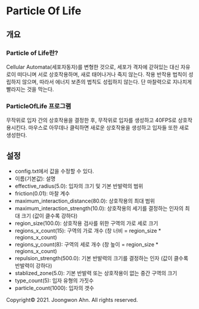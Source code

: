 # Particle Of Life

## 개요
### Particle of Life란?
Cellular Automata(세포자동자)를 변형한 것으로, 세포가 격자에 갇혀있는 대신 자유로이 떠다니며 서로 상호작용하며,
새로 태어나거나 죽지 않는다. 작용 반작용 법칙이 성립하지 않으며, 따라서 에너지 보존의 법칙도 성립하지 않는다.
단 마찰력으로 지나치게 빨라지는 것을 막는다.

### ParticleOfLife 프로그램
무작위로 입자 간의 상호작용을 결정한 후, 무작위로 입자를 생성하고 40FPS로 상호작용시킨다.
마우스로 아무데나 클릭하면 새로운 상호작용을 생성하고 입자들 또한 새로 생성한다.

## 설정
* config.txt에서 값을 수정할 수 있다.
* 이름(기본값): 설명
 * effective_radius(5.0): 입자의 크기 및 기본 반발력의 범위
 * friction(0.01): 마찰 계수
 * maximum_interaction_distance(80.0): 상호작용의 최대 범위
 * maximum_interaction_strength(10.0): 상호작용의 세기를 결정하는 인자의 최대 크기 (값이 클수록 강하다)
 * region_size(100.0): 상호작용 검사를 위한 구역의 가로 세로 크기
 * regions_x_count(15): 구역의 가로 개수 (창 너비 = region_size * regions_x_count)
 * regions_y_count(8): 구역의 세로 개수 (창 높이 = region_size * regions_x_count)
 * repulsion_strength(500.0): 기본 반발력의 크기를 결정하는 인자 (값이 클수록 반발력이 강하다)
 * stablized_zone(5.0): 기본 반발력 또는 상호작용이 없는 중간 구역의 크기
 * type_count(5): 입자 유형의 가짓수
 * particle_count(1000): 입자의 갯수

Copyright© 2021. Joongwon Ahn. All rights reserved.
